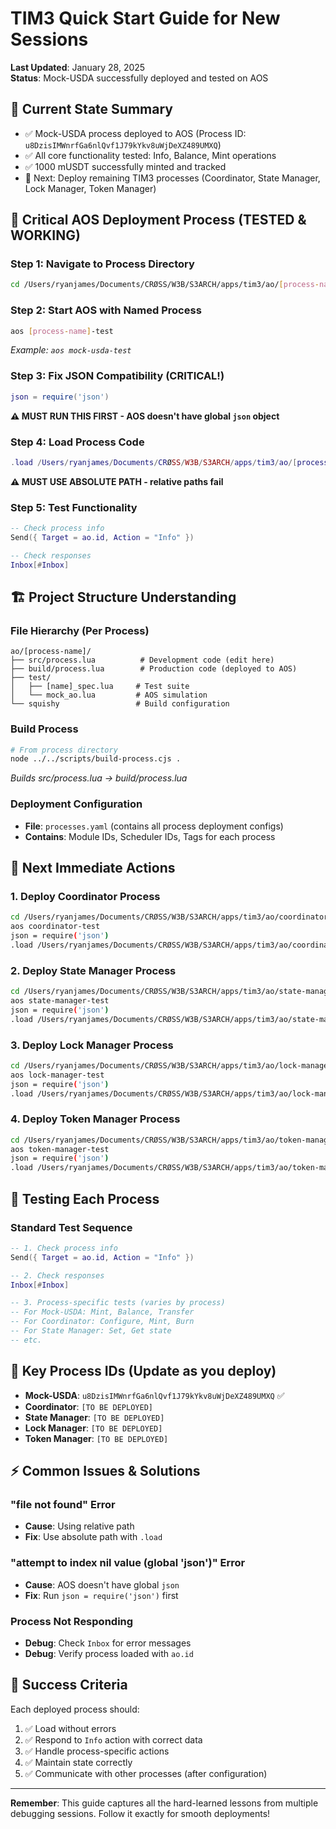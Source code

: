 # TIM3 Quick Start Guide for New Sessions

**Last Updated**: January 28, 2025  
**Status**: Mock-USDA successfully deployed and tested on AOS

## 🎯 **Current State Summary**
- ✅ Mock-USDA process deployed to AOS (Process ID: `u8DzisIMWnrfGa6nlQvf1J79kYkv8uWjDeXZ489UMXQ`)
- ✅ All core functionality tested: Info, Balance, Mint operations
- ✅ 1000 mUSDT successfully minted and tracked
- 🔄 Next: Deploy remaining TIM3 processes (Coordinator, State Manager, Lock Manager, Token Manager)

## 🚨 **Critical AOS Deployment Process (TESTED & WORKING)**

### **Step 1: Navigate to Process Directory**
```bash
cd /Users/ryanjames/Documents/CRØSS/W3B/S3ARCH/apps/tim3/ao/[process-name]
```

### **Step 2: Start AOS with Named Process**
```bash
aos [process-name]-test
```
*Example: `aos mock-usda-test`*

### **Step 3: Fix JSON Compatibility (CRITICAL!)**
```lua
json = require('json')
```
**⚠️ MUST RUN THIS FIRST - AOS doesn't have global `json` object**

### **Step 4: Load Process Code**
```lua
.load /Users/ryanjames/Documents/CRØSS/W3B/S3ARCH/apps/tim3/ao/[process-name]/build/process.lua
```
**⚠️ MUST USE ABSOLUTE PATH - relative paths fail**

### **Step 5: Test Functionality**
```lua
-- Check process info
Send({ Target = ao.id, Action = "Info" })

-- Check responses
Inbox[#Inbox]
```

## 🏗️ **Project Structure Understanding**

### **File Hierarchy (Per Process)**
```
ao/[process-name]/
├── src/process.lua          # Development code (edit here)
├── build/process.lua        # Production code (deployed to AOS)
├── test/
│   ├── [name]_spec.lua     # Test suite
│   └── mock_ao.lua         # AOS simulation
└── squishy                 # Build configuration
```

### **Build Process**
```bash
# From process directory
node ../../scripts/build-process.cjs .
```
*Builds src/process.lua → build/process.lua*

### **Deployment Configuration**
- **File**: `processes.yaml` (contains all process deployment configs)
- **Contains**: Module IDs, Scheduler IDs, Tags for each process

## 🎯 **Next Immediate Actions**

### **1. Deploy Coordinator Process**
```bash
cd /Users/ryanjames/Documents/CRØSS/W3B/S3ARCH/apps/tim3/ao/coordinator
aos coordinator-test
json = require('json')
.load /Users/ryanjames/Documents/CRØSS/W3B/S3ARCH/apps/tim3/ao/coordinator/build/process.lua
```

### **2. Deploy State Manager Process**
```bash
cd /Users/ryanjames/Documents/CRØSS/W3B/S3ARCH/apps/tim3/ao/state-manager
aos state-manager-test
json = require('json')
.load /Users/ryanjames/Documents/CRØSS/W3B/S3ARCH/apps/tim3/ao/state-manager/build/process.lua
```

### **3. Deploy Lock Manager Process**
```bash
cd /Users/ryanjames/Documents/CRØSS/W3B/S3ARCH/apps/tim3/ao/lock-manager
aos lock-manager-test
json = require('json')
.load /Users/ryanjames/Documents/CRØSS/W3B/S3ARCH/apps/tim3/ao/lock-manager/build/process.lua
```

### **4. Deploy Token Manager Process**
```bash
cd /Users/ryanjames/Documents/CRØSS/W3B/S3ARCH/apps/tim3/ao/token-manager
aos token-manager-test
json = require('json')
.load /Users/ryanjames/Documents/CRØSS/W3B/S3ARCH/apps/tim3/ao/token-manager/build/process.lua
```

## 🧪 **Testing Each Process**

### **Standard Test Sequence**
```lua
-- 1. Check process info
Send({ Target = ao.id, Action = "Info" })

-- 2. Check responses
Inbox[#Inbox]

-- 3. Process-specific tests (varies by process)
-- For Mock-USDA: Mint, Balance, Transfer
-- For Coordinator: Configure, Mint, Burn
-- For State Manager: Set, Get state
-- etc.
```

## 📝 **Key Process IDs (Update as you deploy)**
- **Mock-USDA**: `u8DzisIMWnrfGa6nlQvf1J79kYkv8uWjDeXZ489UMXQ` ✅
- **Coordinator**: `[TO BE DEPLOYED]`
- **State Manager**: `[TO BE DEPLOYED]`
- **Lock Manager**: `[TO BE DEPLOYED]`
- **Token Manager**: `[TO BE DEPLOYED]`

## ⚡ **Common Issues & Solutions**

### **"file not found" Error**
- **Cause**: Using relative path
- **Fix**: Use absolute path with `.load`

### **"attempt to index nil value (global 'json')" Error**
- **Cause**: AOS doesn't have global `json`
- **Fix**: Run `json = require('json')` first

### **Process Not Responding**
- **Debug**: Check `Inbox` for error messages
- **Debug**: Verify process loaded with `ao.id`

## 🚀 **Success Criteria**
Each deployed process should:
1. ✅ Load without errors
2. ✅ Respond to `Info` action with correct data
3. ✅ Handle process-specific actions
4. ✅ Maintain state correctly
5. ✅ Communicate with other processes (after configuration)

---
**Remember**: This guide captures all the hard-learned lessons from multiple debugging sessions. Follow it exactly for smooth deployments!
